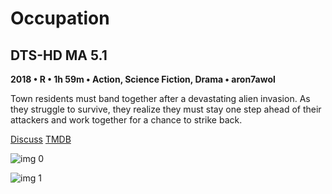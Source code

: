# Occupation

## DTS-HD MA 5.1

**2018 • R • 1h 59m • Action, Science Fiction, Drama • aron7awol**

Town residents must band together after a devastating alien invasion. As they struggle to survive, they realize they must stay one step ahead of their attackers and work together for a chance to strike back.

[Discuss](https://www.avsforum.com/threads/bass-eq-for-filtered-movies.2995212/post-56835808)  [TMDB](503346)

![img 0](https://fanart.tv/fanart/movies/503346/moviethumb/occupation-5ad5a7ba35f42.jpg)

![img 1](https://i.imgur.com/dJWl8oU.png)

